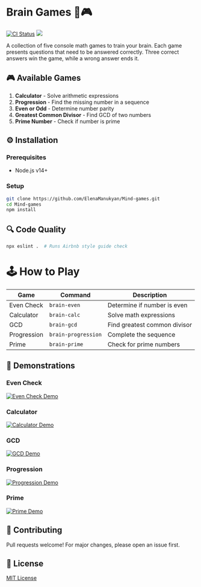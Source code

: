 # Brain Games 🧠🎮

[![CI Status](https://github.com/SierraMoiseevna/frontend-project-44/actions/workflows/hexlet-check.yml/badge.svg)](https://github.com/SierraMoiseevna/frontend-project-44/actions)
<a href="https://codeclimate.com/github/SierraMoiseevna/frontend-project-44/maintainability"><img src="https://api.codeclimate.com/v1/badges/6af649e830b701eac8da/maintainability" /></a>

A collection of five console math games to train your brain. Each game presents questions that need to be answered correctly. Three correct answers win the game, while a wrong answer ends it.

## 🎮 Available Games

1. **Calculator** - Solve arithmetic expressions
2. **Progression** - Find the missing number in a sequence
3. **Even or Odd** - Determine number parity
4. **Greatest Common Divisor** - Find GCD of two numbers
5. **Prime Number** - Check if number is prime

## ⚙️ Installation

### Prerequisites
- Node.js v14+

### Setup
```bash
git clone https://github.com/ElenaManukyan/Mind-games.git
cd Mind-games
npm install
```
## 🔍 Code Quality

```bash
npx eslint .  # Runs Airbnb style guide check
```  
# 🕹️ How to Play

| Game          | Command            | Description                          |
|---------------|--------------------|--------------------------------------|
| Even Check    | `brain-even`       | Determine if number is even          |
| Calculator    | `brain-calc`       | Solve math expressions               |
| GCD           | `brain-gcd`        | Find greatest common divisor         |
| Progression   | `brain-progression`| Complete the sequence                |
| Prime         | `brain-prime`      | Check for prime numbers              |

## 🎥 Demonstrations

### Even Check
[![Even Check Demo](https://asciinema.org/a/635698.svg)](https://asciinema.org/a/635698)

### Calculator
[![Calculator Demo](https://asciinema.org/a/636163.svg)](https://asciinema.org/a/636163)

### GCD
[![GCD Demo](https://asciinema.org/a/636232.svg)](https://asciinema.org/a/636232)

### Progression
[![Progression Demo](https://asciinema.org/a/636250.svg)](https://asciinema.org/a/636250)

### Prime
[![Prime Demo](https://asciinema.org/a/0A1eVHAXCze9Y9ZcqNhMenLrH.svg)](https://asciinema.org/a/0A1eVHAXCze9Y9ZcqNhMenLrH)

## 🤝 Contributing

Pull requests welcome! For major changes, please open an issue first.

## 📜 License

[MIT License](LICENSE)
